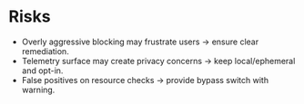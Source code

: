 # Risks
- Overly aggressive blocking may frustrate users -> ensure clear remediation.
- Telemetry surface may create privacy concerns -> keep local/ephemeral and opt-in.
- False positives on resource checks -> provide bypass switch with warning.